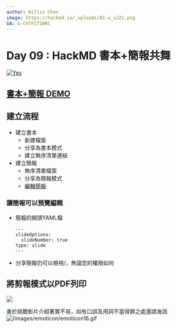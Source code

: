 ```yaml
---
author: Willis Chen
image: https://hackmd.io/_uploads/B1-u_uJZs.png
GA: G-CH7FZ71WRC
---
```


# Day 09 : HackMD 書本+簡報共舞
[![Yes](https://img.youtube.com/vi/3VOWWE70zQU/0.jpg)](https://www.youtube.com/watch?v=3VOWWE70zQU)

## [書本+簡報 DEMO](https://hackmd.io/qoM6Z2hqQcqaqxgWEMUrhg)

## 建立流程
- 建立書本
    - 新建檔案
    - 分享為書本模式
    - 建立無序清單連結
- 建立簡報
    - 無序清單檔案
    - 分享為簡報模式
    - [編輯簡報](https://ithelp.ithome.com.tw/articles/10293720)


### 讓簡報可以預覽編輯
- 簡報的開頭YAML檔
    ```
    ---
    slideOptions:
      slideNumber: true
    type: slide
    ---
    ```
- 分享簡報仍可以檢視/，無論您的權限如何

## 將剪報模式以PDF列印
![](https://hackmd.io/_uploads/SyFg1nS-j.png)

勇於挑戰影片介紹著實不易，如有口誤及用詞不當得罪之處還請海涵
![/images/emoticon/emoticon16.gif](/images/emoticon/emoticon16.gif)
